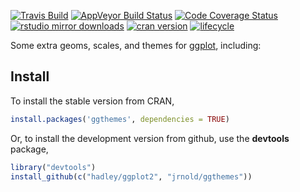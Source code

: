 [![Travis Build](https://travis-ci.org/jrnold/ggthemes.svg?branch=master)](https://travis-ci.org/jrnold/ggthemes)
[![AppVeyor Build Status](https://ci.appveyor.com/api/projects/status/github/jrnold/ggthemes?branch=master&svg=true)](https://ci.appveyor.com/project/jrnold/ggthemes)
[![Code Coverage Status](https://codecov.io/gh/jrnold/ggthemes/branch/master/graph/badge.svg)](https://codecov.io/github/jrnold/ggthemes?branch=master)
[![rstudio mirror downloads](http://cranlogs.r-pkg.org/badges/ggthemes)](https://github.com/metacran/cranlogs.app)
[![cran version](http://www.r-pkg.org/badges/version/ggthemes)](http://cran.rstudio.com/web/packages/ggthemes)
[![lifecycle](https://img.shields.io/badge/lifecycle-stable-brightgreen.svg)](https://www.tidyverse.org/lifecycle/#stable)


Some extra geoms, scales, and themes for
[ggplot](http://ggplot2.org), including:


## Install 

To install the stable version from CRAN,

```r
install.packages('ggthemes', dependencies = TRUE)
```

Or, to install the development version from github, use the
**devtools** package,

```r
library("devtools")
install_github(c("hadley/ggplot2", "jrnold/ggthemes"))
```
